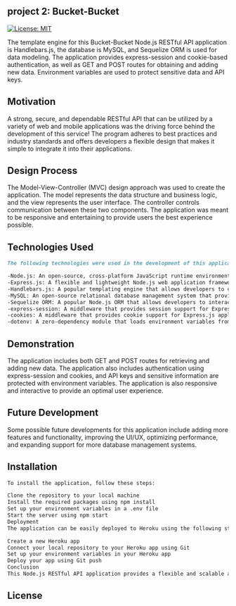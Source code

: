
## project 2: Bucket-Bucket

[![License: MIT](https://img.shields.io/badge/License-MIT-yellow.svg)](LICENSE)

The template engine for this Bucket-Bucket Node.js RESTful API application is Handlebars.js, the database is MySQL, and Sequelize ORM is used for data modeling. The application provides express-session and cookie-based authentication, as well as GET and POST routes for obtaining and adding new data. Environment variables are used to protect sensitive data and API keys.

## Motivation
A strong, secure, and dependable RESTful API that can be utilized by a variety of web and mobile applications was the driving force behind the development of this service! The program adheres to best practices and industry standards and offers developers a flexible design that makes it simple to integrate it into their applications.

## Design Process

The Model-View-Controller (MVC) design approach was used to create the application. The model represents the data structure and business logic, and the view represents the user interface. The controller controls communication between these two components. The application was meant to be responsive and entertaining to provide users the best experience possible.

## Technologies Used

```md
The following technologies were used in the development of this application:

-Node.js: An open-source, cross-platform JavaScript runtime environment that allows developers to build scalable and high-performance applications.
-Express.js: A flexible and lightweight Node.js web application framework that provides a robust set of features for web and mobile applications.
-Handlebars.js: A popular templating engine that allows developers to create dynamic HTML templates easily.
-MySQL: An open-source relational database management system that provides a scalable and reliable way to store and retrieve data.
-Sequelize ORM: A popular Node.js ORM that allows developers to interact with relational databases using JavaScript.
-express-session: A middleware that provides session support for Express.js applications.
-cookies: A middleware that provides cookie support for Express.js applications.
-dotenv: A zero-dependency module that loads environment variables from a .env file into process.env.
```
## Demonstration
The application includes both GET and POST routes for retrieving and adding new data. The application also includes authentication using express-session and cookies, and API keys and sensitive information are protected with environment variables. The application is also responsive and interactive to provide an optimal user experience.

## Future Development
Some possible future developments for this application include adding more features and functionality, improving the UI/UX, optimizing performance, and expanding support for more database management systems.

## Installation
```md
To install the application, follow these steps:

Clone the repository to your local machine
Install the required packages using npm install
Set up your environment variables in a .env file
Start the server using npm start
Deployment
The application can be easily deployed to Heroku using the following steps:

Create a new Heroku app
Connect your local repository to your Heroku app using Git
Set up your environment variables in your Heroku app
Deploy your app using Git push
Conclusion
This Node.js RESTful API application provides a flexible and scalable architecture that can be used for various web and mobile applications. The application adheres to best practices and industry standards, providing developers with a reliable and secure way to store and retrieve data.
```
## License

